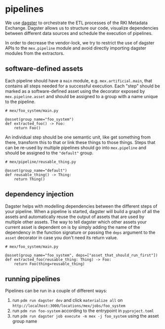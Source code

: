 # pipelines

We use [dagster](https://dagster.io) to orchestrate the ETL processes of the
RKI Metadata Exchange. Dagster allows us to structure our code, visualize dependencies
between different data sources and schedule the execution of pipelines.

In order to decrease the vendor-lock, we try to restrict the use of dagster APIs to the
`mex.pipeline` module and avoid directly importing dagster modules from the extractors.

## software-defined assets

Each pipeline should have a `main` module, e.g. `mex.artificial.main`, that contains
all steps needed for a successful execution. Each "step" should be marked as a
software-defined asset using the decorator exposed by `mex.pipeline.asset` and should be
assigned to a group with a name unique to the pipeline.

    # mex/foo_system/main.py

    @asset(group_name="foo_system")
    def extracted_foo() -> Foo:
        return Foo()

An individual step should be one semantic unit, like get something from there,
transform this to that or link these things to those things.
Steps that can be re-used by multiple pipelines should go into `mex.pipeline` and
should be assigned to the `"default"` group.

    # mex/pipeline/reusable_thing.py

    @asset(group_name="default")
    def reusable_thing() -> Thing:
        return Thing()

## dependency injection

Dagster helps with modelling dependencies between the different steps of your pipeline.
When a pipeline is started, dagster will build a graph of all the assets and
automatically reuse the output of assets that are used by multiple other assets.
The way to tell dagster which other assets your current asset is dependent on is by
simply adding the name of the dependency in the function signature or passing the `deps`
argument to the `asset` decorator in case you don't need its return value.

    # mex/foo_system/main.py

    @asset(group_name="foo_system", deps=["asset_that_should_run_first"])
    def extracted_foo(reusable_thing: Thing) -> Foo:
        return Foo(thing=reusable_thing)


## running pipelines

Pipelines can be run in a couple of different ways:

1. run `pdm run dagster dev` and click `materialize all` on `http://localhost:3000/locations/mex/jobs/foo_system`
1. run `pdm run foo-system` according to the entrypoint in `pyproject.toml`
1. run `pdm run dagster job execute -m mex -j foo_system` using the asset group name
